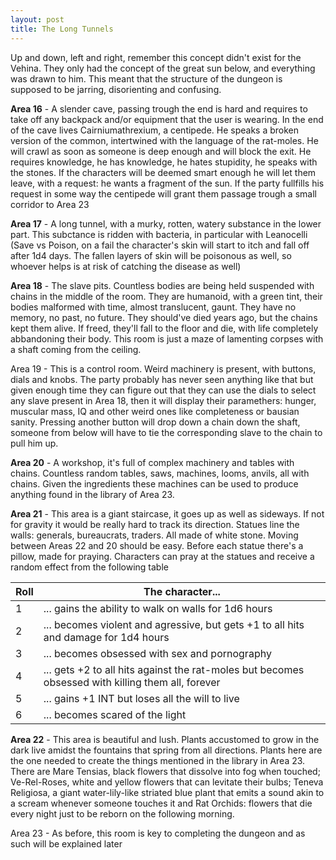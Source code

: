 ```yaml
---
layout: post
title: The Long Tunnels
---
```


Up and down, left and right, remember this concept didn't exist for the Vehina. They only had the concept of the great sun below, and everything was drawn to him. This meant that the structure of the dungeon is supposed to be jarring, disorienting and confusing.

<!--more-->

**Area 16** - A slender cave, passing trough the end is hard and requires to take off any backpack and/or equipment that the user is wearing. In the end of the cave lives Cairniumathrexium, a centipede. He speaks a broken version of the common, intertwined with the language of the rat-moles. He will crawl as soon as someone is deep enough and will block the exit. He requires knowledge, he has knowledge, he hates stupidity, he speaks with the stones. If the characters will be deemed smart enough he will let them leave, with a request: he wants a fragment of the sun. If the party fullfills his request in some way the centipede will grant them passage trough a small corridor to Area 23

**Area 17** - A long tunnel, with a murky, rotten, watery substance in the lower part. This subctance is ridden with bacteria, in particular with Leanocelli (Save vs Poison, on a fail the character's skin will start to itch and fall off after 1d4 days. The fallen layers of skin will be poisonous as well, so whoever helps is at risk of catching the disease as well)

**Area 18** - The slave pits. Countless bodies are being held suspended with chains in the middle of the room. They are humanoid, with a green tint, their bodies malformed with time, almost translucent, gaunt. They have no memory, no past, no future. They should've died years ago, but the chains kept them alive. If freed, they'll fall to the floor and die, with life completely abbandoning their body. This room is just a maze of lamenting corpses with a shaft coming from the ceiling.

Area 19 - This is a control room. Weird machinery is present, with buttons, dials and knobs. The party probably has never seen anything like that but given enough time they can figure out that they can use the dials to select any slave present in Area 18, then it will display their paramethers: hunger, muscular mass, IQ and other weird ones like completeness or bausian sanity. Pressing another button will drop down a chain down the shaft, someone from below will have to tie the corresponding slave to the chain to pull him up. 

**Area 20** - A workshop, it's full of complex machinery and tables with chains. Countless random tables, saws, machines, looms, anvils, all with chains. Given the ingredients these machines can be used to produce anything found in the library of Area 23. 

**Area 21** - This area is a giant staircase, it goes up as well as sideways. If not for gravity it would be really hard to track its direction. Statues line the walls: generals, bureaucrats, traders. All made of white stone. Moving between Areas 22 and 20 should be easy. Before each statue there's a pillow, made for praying. Characters can pray at the statues and receive a random effect from the following table

Roll | The character...
---- | ------
1    | ... gains the ability to walk on walls for 1d6 hours
2    | ... becomes violent and agressive, but gets +1 to all hits and damage for 1d4 hours
3    | ... becomes obsessed with sex and pornography
4    | ... gets +2 to all hits against the rat-moles but becomes obsessed with killing them all, forever
5    | ... gains +1 INT but loses all the will to live
6    | ... becomes scared of the light

**Area 22** - This area is beautiful and lush. Plants accustomed to grow in the dark live amidst the fountains that spring from all directions. Plants here are the one needed to create the things mentioned in the library in Area 23. There are Mare Tensias, black flowers that dissolve into fog when touched; Ve-Rel-Roses, white and yellow flowers that can levitate their bulbs; Teneva Religiosa, a giant water-lily-like striated blue plant that emits a sound akin to a scream whenever someone touches it and Rat Orchids: flowers that die every night just to be reborn on the following morning.

Area 23 - As before, this room is key to completing the dungeon and as such will be explained later

